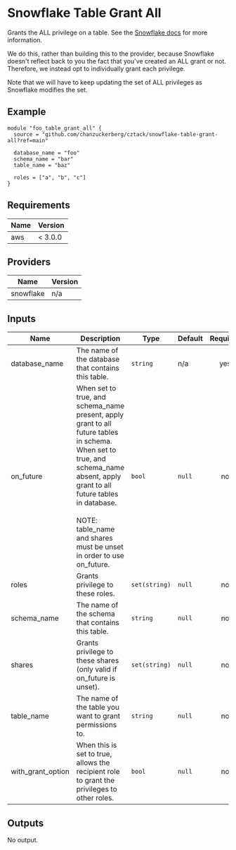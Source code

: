 # Snowflake Table Grant All
Grants the ALL privilege on a table. See the [Snowflake docs](https://docs.snowflake.com/en/user-guide/security-access-control-privileges.html#table-privileges) for more information.

We do this, rather than building this to the provider, because Snowflake doesn't reflect back to you the fact that you've created an ALL grant or not. Therefore, we instead opt to individually grant each privilege.

Note that we will have to keep updating the set of ALL privileges as Snowflake modifies the set.

## Example

```hcl
module "foo_table_grant_all" {
  source = "github.com/chanzuckerberg/cztack/snowflake-table-grant-all?ref=main"

  database_name = "foo"
  schema_name = "bar"
  table_name = "baz"

  roles = ["a", "b", "c"]
}
```

<!-- START -->
## Requirements

| Name | Version |
|------|---------|
| aws | < 3.0.0 |

## Providers

| Name | Version |
|------|---------|
| snowflake | n/a |

## Inputs

| Name | Description | Type | Default | Required |
|------|-------------|------|---------|:--------:|
| database\_name | The name of the database that contains this table. | `string` | n/a | yes |
| on\_future | When set to true, and schema\_name present, apply grant to all future tables in schema.<br>  When set to true, and schema\_name absent, apply grant to all future tables in database.<br><br>  NOTE: table\_name and shares must be unset in order to use on\_future. | `bool` | `null` | no |
| roles | Grants privilege to these roles. | `set(string)` | `null` | no |
| schema\_name | The name of the schema that contains this table. | `string` | `null` | no |
| shares | Grants privilege to these shares (only valid if on\_future is unset). | `set(string)` | `null` | no |
| table\_name | The name of the table you want to grant permissions to. | `string` | `null` | no |
| with\_grant\_option | When this is set to true, allows the recipient role to grant the privileges to other roles. | `bool` | `null` | no |

## Outputs

No output.

<!-- END -->

